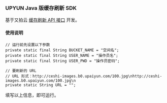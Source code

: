### UPYUN Java 版缓存刷新 SDK

基于又拍云 [缓存刷新 API 接口](http://docs.upyun.com/api/#缓存刷新_API) 开发。

#### 使用说明

```
// 运行前先设置以下参数
private static final String BUCKET_NAME = "空间名";
private static final String USER_NAME = "操作员名";
private static final String USER_PWD = "操作员密码";

// 要刷新的 URL
// URL 形式：http://ceshi-images.b0.upaiyun.com/100.jpg\nhttp://ceshi-images.b0.upaiyun.com/100.jpg\n
private static String URL = "";
```    

填写以上信息，即可运行。
